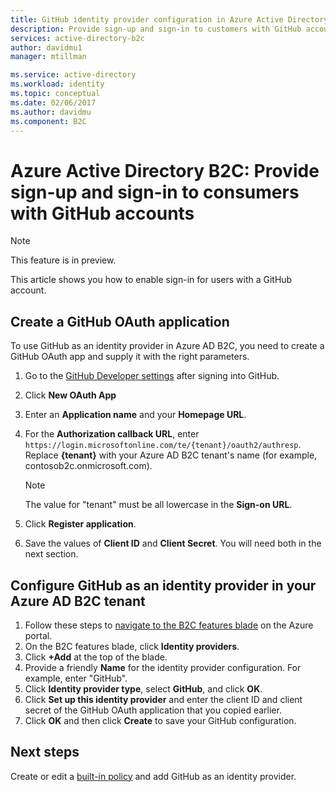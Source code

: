 ```yaml
---
title: GitHub identity provider configuration in Azure Active Directory B2C | Microsoft Docs
description: Provide sign-up and sign-in to customers with GitHub accounts in your applications that are secured by Azure Active Directory B2C.
services: active-directory-b2c
author: davidmu1
manager: mtillman

ms.service: active-directory
ms.workload: identity
ms.topic: conceptual
ms.date: 02/06/2017
ms.author: davidmu
ms.component: B2C
---
```


# Azure Active Directory B2C: Provide sign-up and sign-in to consumers with GitHub accounts

> [!NOTE]
> This feature is in preview.
> 

This article shows you how to enable sign-in for users with a GitHub account.

## Create a GitHub OAuth application

To use GitHub as an identity provider in Azure AD B2C, you need to create a GitHub OAuth app and supply it with the right parameters.

1. Go to the [GitHub Developer settings](https://github.com/settings/developers) after signing into GitHub.
1. Click **New OAuth App**
1. Enter an **Application name** and your **Homepage URL**.
1. For the **Authorization callback URL**, enter `https://login.microsoftonline.com/te/{tenant}/oauth2/authresp`. Replace **{tenant}** with your Azure AD B2C tenant's name (for example, contosob2c.onmicrosoft.com).

    >[!NOTE]
    >The value for "tenant" must be all lowercase in the **Sign-on URL**.

1. Click **Register application**.
1. Save the values of **Client ID** and **Client Secret**. You will need both in the next section.

## Configure GitHub as an identity provider in your Azure AD B2C tenant

1. Follow these steps to [navigate to the B2C features blade](active-directory-b2c-app-registration.md#navigate-to-b2c-settings) on the Azure portal.
1. On the B2C features blade, click **Identity providers**.
1. Click **+Add** at the top of the blade.
1. Provide a friendly **Name** for the identity provider configuration. For example, enter "GitHub".
1. Click **Identity provider type**, select **GitHub**, and click **OK**.
1. Click **Set up this identity provider** and enter the client ID and client secret of the GitHub OAuth application that you copied earlier.
1. Click **OK** and then click **Create** to save your GitHub configuration.

## Next steps

Create or edit a [built-in policy](active-directory-b2c-reference-policies.md) and add GitHub as an identity provider.